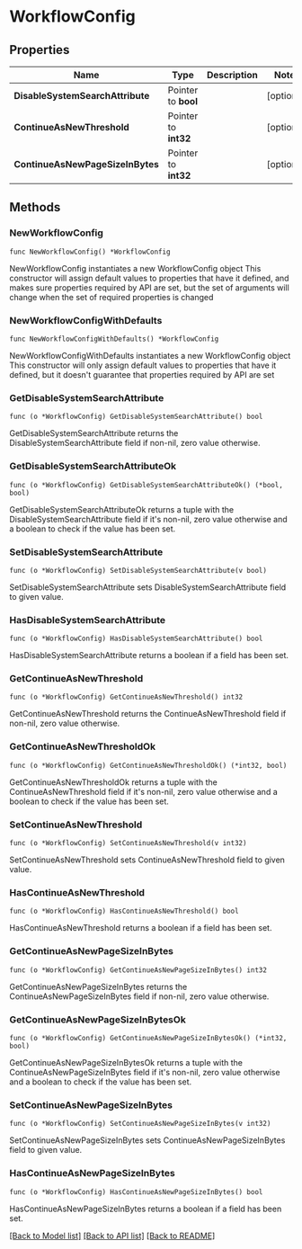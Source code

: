 # WorkflowConfig

## Properties

Name | Type | Description | Notes
------------ | ------------- | ------------- | -------------
**DisableSystemSearchAttribute** | Pointer to **bool** |  | [optional] 
**ContinueAsNewThreshold** | Pointer to **int32** |  | [optional] 
**ContinueAsNewPageSizeInBytes** | Pointer to **int32** |  | [optional] 

## Methods

### NewWorkflowConfig

`func NewWorkflowConfig() *WorkflowConfig`

NewWorkflowConfig instantiates a new WorkflowConfig object
This constructor will assign default values to properties that have it defined,
and makes sure properties required by API are set, but the set of arguments
will change when the set of required properties is changed

### NewWorkflowConfigWithDefaults

`func NewWorkflowConfigWithDefaults() *WorkflowConfig`

NewWorkflowConfigWithDefaults instantiates a new WorkflowConfig object
This constructor will only assign default values to properties that have it defined,
but it doesn't guarantee that properties required by API are set

### GetDisableSystemSearchAttribute

`func (o *WorkflowConfig) GetDisableSystemSearchAttribute() bool`

GetDisableSystemSearchAttribute returns the DisableSystemSearchAttribute field if non-nil, zero value otherwise.

### GetDisableSystemSearchAttributeOk

`func (o *WorkflowConfig) GetDisableSystemSearchAttributeOk() (*bool, bool)`

GetDisableSystemSearchAttributeOk returns a tuple with the DisableSystemSearchAttribute field if it's non-nil, zero value otherwise
and a boolean to check if the value has been set.

### SetDisableSystemSearchAttribute

`func (o *WorkflowConfig) SetDisableSystemSearchAttribute(v bool)`

SetDisableSystemSearchAttribute sets DisableSystemSearchAttribute field to given value.

### HasDisableSystemSearchAttribute

`func (o *WorkflowConfig) HasDisableSystemSearchAttribute() bool`

HasDisableSystemSearchAttribute returns a boolean if a field has been set.

### GetContinueAsNewThreshold

`func (o *WorkflowConfig) GetContinueAsNewThreshold() int32`

GetContinueAsNewThreshold returns the ContinueAsNewThreshold field if non-nil, zero value otherwise.

### GetContinueAsNewThresholdOk

`func (o *WorkflowConfig) GetContinueAsNewThresholdOk() (*int32, bool)`

GetContinueAsNewThresholdOk returns a tuple with the ContinueAsNewThreshold field if it's non-nil, zero value otherwise
and a boolean to check if the value has been set.

### SetContinueAsNewThreshold

`func (o *WorkflowConfig) SetContinueAsNewThreshold(v int32)`

SetContinueAsNewThreshold sets ContinueAsNewThreshold field to given value.

### HasContinueAsNewThreshold

`func (o *WorkflowConfig) HasContinueAsNewThreshold() bool`

HasContinueAsNewThreshold returns a boolean if a field has been set.

### GetContinueAsNewPageSizeInBytes

`func (o *WorkflowConfig) GetContinueAsNewPageSizeInBytes() int32`

GetContinueAsNewPageSizeInBytes returns the ContinueAsNewPageSizeInBytes field if non-nil, zero value otherwise.

### GetContinueAsNewPageSizeInBytesOk

`func (o *WorkflowConfig) GetContinueAsNewPageSizeInBytesOk() (*int32, bool)`

GetContinueAsNewPageSizeInBytesOk returns a tuple with the ContinueAsNewPageSizeInBytes field if it's non-nil, zero value otherwise
and a boolean to check if the value has been set.

### SetContinueAsNewPageSizeInBytes

`func (o *WorkflowConfig) SetContinueAsNewPageSizeInBytes(v int32)`

SetContinueAsNewPageSizeInBytes sets ContinueAsNewPageSizeInBytes field to given value.

### HasContinueAsNewPageSizeInBytes

`func (o *WorkflowConfig) HasContinueAsNewPageSizeInBytes() bool`

HasContinueAsNewPageSizeInBytes returns a boolean if a field has been set.


[[Back to Model list]](../README.md#documentation-for-models) [[Back to API list]](../README.md#documentation-for-api-endpoints) [[Back to README]](../README.md)


